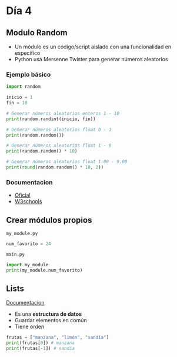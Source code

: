 # Día 4

## Modulo Random
- Un módulo es un código/script aislado con una funcionalidad en específico
- Python usa Mersenne Twister para generar números aleatorios

### Ejemplo básico
```python
import random

inicio = 1
fin = 10

# Generar números aleatorios enteros 1 - 10
print(random.randint(inicio, fin))

# Generar números aleatorios float 0 - 1
print(random.random())

# Generar números aleatorios float 1 - 9
print(random.random() * 10)

# Generar números aleatorios float 1.00 - 9.00
print(round(random.random() * 10, 2))
```

### Documentacion
- [Oficial](https://docs.python.org/3/library/random.html)
- [W3schools](https://www.w3schools.com/python/module_random.asp)

## Crear módulos propios

`my_module.py`
```python
num_favorito = 24
```

`main.py`
```python
import my_module
print(my_module.num_favorito)
```

## Lists
[Documentacion](https://docs.python.org/3/tutorial/datastructures.html)

- Es una **estructura de datos**
- Guardar elementos en común
- Tiene orden

```python
frutas = ["manzana", "limón", "sandía"]
print(frutas[0]) # manzana
print(frutas[-1]) # sandía
```